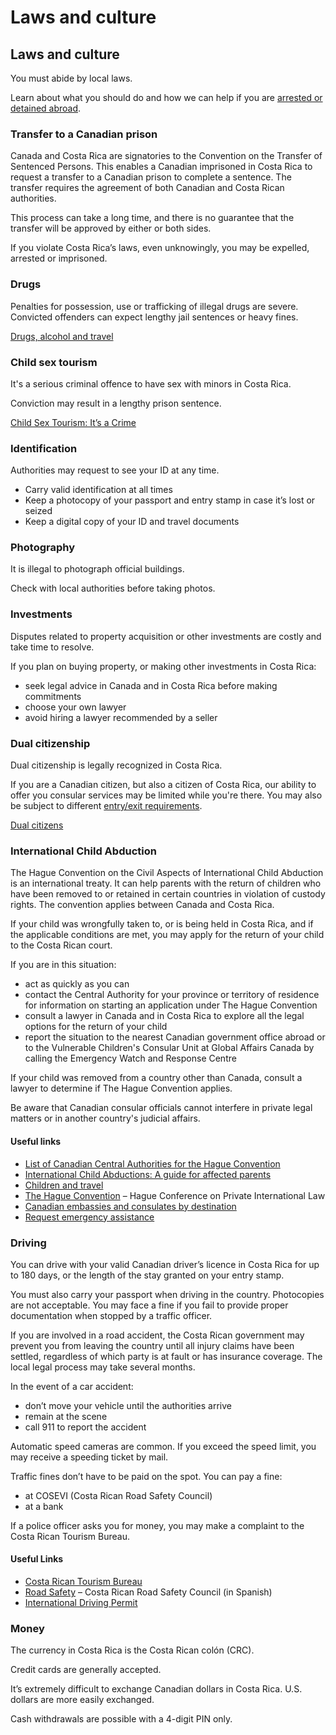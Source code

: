 # Laws and culture

## Laws and culture

You must abide by local laws.

Learn about what you should do and how we can help if you are [arrested or detained abroad](http://travel.gc.ca/assistance/emergency-info/arrest-detention).

### Transfer to a Canadian prison

Canada and Costa Rica are signatories to the Convention on the Transfer of Sentenced Persons. This enables a Canadian imprisoned in Costa Rica to request a transfer to a Canadian prison to complete a sentence. The transfer requires the agreement of both Canadian and Costa Rican authorities.

This process can take a long time, and there is no guarantee that the transfer will be approved by either or both sides.

If you violate Costa Rica’s laws, even unknowingly, you may be expelled, arrested or imprisoned.

### Drugs

Penalties for possession, use or trafficking of illegal drugs are severe. Convicted offenders can expect lengthy jail sentences or heavy fines.

[Drugs, alcohol and travel](https://travel.gc.ca/travelling/health-safety/drugs)

### Child sex tourism

It's a serious criminal offence to have sex with minors in Costa Rica.

Conviction may result in a lengthy prison sentence.

[Child Sex Tourism: It’s a Crime](https://travel.gc.ca/travelling/publications/child-crime)

### Identification

Authorities may request to see your ID at any time.

* Carry valid identification at all times
* Keep a photocopy of your passport and entry stamp in case it’s lost or seized
* Keep a digital copy of your ID and travel documents

### Photography

It is illegal to photograph official buildings.

Check with local authorities before taking photos.

### Investments

Disputes related to property acquisition or other investments are costly and take time to resolve.

If you plan on buying property, or making other investments in Costa Rica:

* seek legal advice in Canada and in Costa Rica before making commitments
* choose your own lawyer
* avoid hiring a lawyer recommended by a seller

### Dual citizenship

Dual citizenship is legally recognized in Costa Rica.

If you are a Canadian citizen, but also a citizen of Costa Rica, our ability to offer you consular services may be limited while you're there. You may also be subject to different [entry/exit requirements](#entryexit).

[Dual citizens](http://travel.gc.ca/travelling/documents/dual-citizenship)

### International Child Abduction

The Hague Convention on the Civil Aspects of International Child Abduction is an international treaty. It can help parents with the return of children who have been removed to or retained in certain countries in violation of custody rights. The convention applies between Canada and Costa Rica.

If your child was wrongfully taken to, or is being held in Costa Rica, and if the applicable conditions are met, you may apply for the return of your child to the Costa Rican court.

If you are in this situation:

* act as quickly as you can
* contact the Central Authority for your province or territory of residence for information on starting an application under The Hague Convention
* consult a lawyer in Canada and in Costa Rica to explore all the legal options for the return of your child
* report the situation to the nearest Canadian government office abroad or to the Vulnerable Children's Consular Unit at Global Affairs Canada by calling the Emergency Watch and Response Centre

If your child was removed from a country other than Canada, consult a lawyer to determine if The Hague Convention applies.

Be aware that Canadian consular officials cannot interfere in private legal matters or in another country's judicial affairs.

#### Useful links

* [List of Canadian Central Authorities for the Hague Convention](https://www.hcch.net/en/states/authorities/details3/?aid=75)
* [International Child Abductions: A guide for affected parents](https://travel.gc.ca/travelling/publications/international-child-abductions)
* [Children and travel](https://travel.gc.ca/travelling/children)
* [The Hague Convention](https://www.hcch.net/en/instruments/conventions/full-text/?cid=24) – Hague Conference on Private International Law
* [Canadian embassies and consulates by destination](https://travel.gc.ca/assistance/embassies-consulates)
* [Request emergency assistance](https://travel.gc.ca/assistance/emergency-assistance?_ga)

### Driving

You can drive with your valid Canadian driver’s licence in Costa Rica for up to 180 days, or the length of the stay granted on your entry stamp.

You must also carry your passport when driving in the country. Photocopies are not acceptable. You may face a fine if you fail to provide proper documentation when stopped by a traffic officer.

If you are involved in a road accident, the Costa Rican government may prevent you from leaving the country until all injury claims have been settled, regardless of which party is at fault or has insurance coverage. The local legal process may take several months.

In the event of a car accident:

* don’t move your vehicle until the authorities arrive
* remain at the scene
* call 911 to report the accident

Automatic speed cameras are common. If you exceed the speed limit, you may receive a speeding ticket by mail.

Traffic fines don’t have to be paid on the spot. You can pay a fine:

* at COSEVI (Costa Rican Road Safety Council)
* at a bank

If a police officer asks you for money, you may make a complaint to the Costa Rican Tourism Bureau.

#### Useful Links

* [Costa Rican Tourism Bureau](http://www.visitcostarica.com/en)
* [Road Safety](https://www.csv.go.cr/inicio) – Costa Rican Road Safety Council (in Spanish)
* [International Driving Permit](https://travel.gc.ca/travelling/documents/international-driving-permit)

### Money

The currency in Costa Rica is the Costa Rican colón (CRC).

Credit cards are generally accepted.

It’s extremely difficult to exchange Canadian dollars in Costa Rica. U.S. dollars are more easily exchanged.

Cash withdrawals are possible with a 4-digit PIN only.